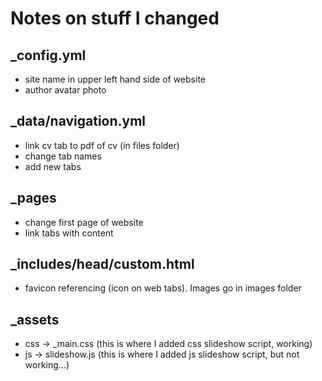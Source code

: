 # Notes on stuff I changed

## _config.yml

- site name in upper left hand side of website
- author avatar photo

## _data/navigation.yml

- link cv tab to pdf of cv (in files folder)
- change tab names
- add new tabs

## _pages

- change first page of website
- link tabs with content

## _includes/head/custom.html

- favicon referencing (icon on web tabs). Images go in images folder

## _assets

- css -> _main.css (this is where I added css slideshow script, working)
- js -> slideshow.js (this is where I added js slideshow script, but not working...)
